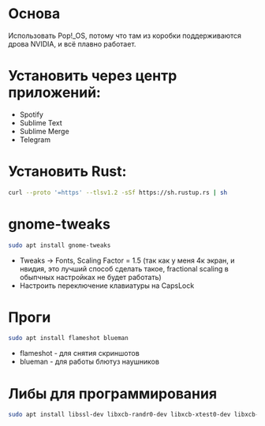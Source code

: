 # Основа

Использовать Pop!\_OS, потому что там из коробки поддерживаются дрова NVIDIA, и всё плавно работает.

# Установить через центр приложений:

* Spotify
* Sublime Text
* Sublime Merge
* Telegram

# Установить Rust:

```bash
curl --proto '=https' --tlsv1.2 -sSf https://sh.rustup.rs | sh
```

# gnome-tweaks

```bash
sudo apt install gnome-tweaks
```

* Tweaks -> Fonts, Scaling Factor = 1.5 (так как у меня 4к экран, и нвидия, это лучший способ сделать такое, fractional scaling в обыпчных настройках не будет работать)
* Настроить переключение клавиатуры на CapsLock

# Проги

```bash
sudo apt install flameshot blueman
```

* flameshot - для снятия скриншотов
* blueman - для работы блютуз наушников

# Либы для программирования

```bash
sudo apt install libssl-dev libxcb-randr0-dev libxcb-xtest0-dev libxcb-xinerama0-dev libxcb-shape0-dev libxcb-xkb-dev libxcb-xfixes0-dev libgl1-mesa-dev libxi-dev
```

